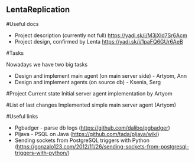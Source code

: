 ## LentaReplication

#Useful docs
- Project description (currently not full) https://yadi.sk/i/M3jXId7Sr6Acm
- Project design, confirmed by Lenta https://yadi.sk/i/1paFQ6GUr6AeB

#Tasks

Nowadays we have two big tasks
- Design and implement main agent (on main server side) - Artyom, Ann
- Design and implement agents (on source db) - Ksenia, Serg

#Project Current state
Initial server agent implementation by Artyom

#List of last changes
Implemented simple main server agent (Artyom)

#Useful links
- Pgbadger - parse db logs (https://github.com/dalibo/pgbadger)
- Pljava - PSQL on Java (https://github.com/tada/pljava/wiki)
- Sending sockets from PostgreSQL triggers with Python (https://gonzalo123.com/2012/11/26/sending-sockets-from-postgresql-triggers-with-python/)
